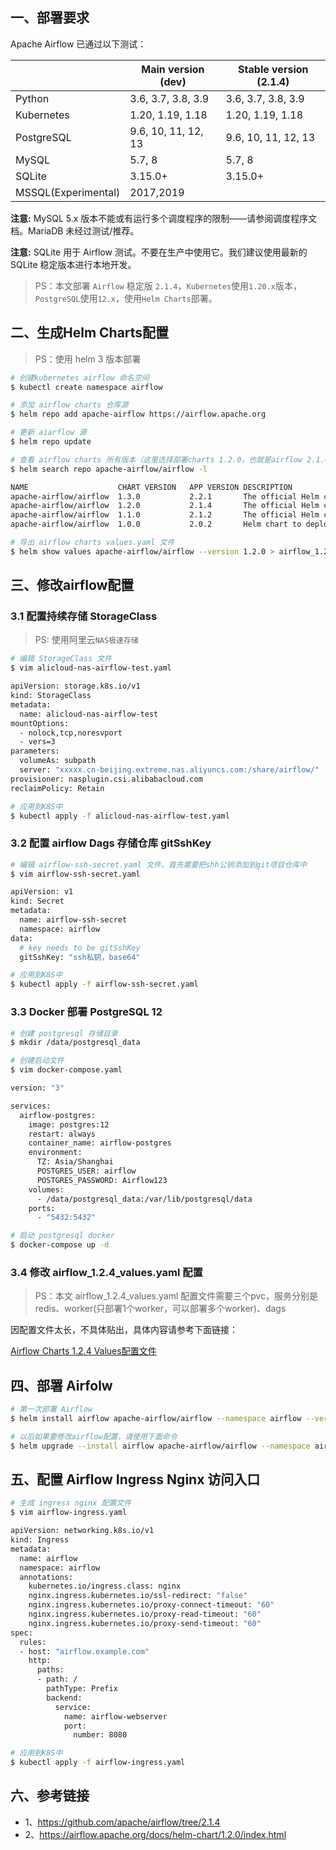 ## 一、部署要求

Apache Airflow 已通过以下测试：

|                      | Main version (dev)        | Stable version (2.1.4)   |
| -------------------- | ------------------------- | ------------------------ |
| Python               | 3.6, 3.7, 3.8, 3.9        | 3.6, 3.7, 3.8, 3.9       |
| Kubernetes           | 1.20, 1.19, 1.18          | 1.20, 1.19, 1.18         |
| PostgreSQL           | 9.6, 10, 11, 12, 13       | 9.6, 10, 11, 12, 13      |
| MySQL                | 5.7, 8                    | 5.7, 8                   |
| SQLite               | 3.15.0+                   | 3.15.0+                  |
| MSSQL(Experimental)  | 2017,2019                 |                          


**注意:** MySQL 5.x 版本不能或有运行多个调度程序的限制——请参阅调度程序文档。MariaDB 未经过测试/推荐。

**注意:** SQLite 用于 Airflow 测试。不要在生产中使用它。我们建议使用最新的 SQLite 稳定版本进行本地开发。

> PS：本文部署 `Airflow` 稳定版 `2.1.4`，`Kubernetes`使用`1.20.x`版本，`PostgreSQL`使用`12.x`，使用`Helm Charts`部署。

## 二、生成Helm Charts配置

> PS：使用 helm 3 版本部署

```bash
# 创建kubernetes airflow 命名空间
$ kubectl create namespace airflow

# 添加 airflow charts 仓库源
$ helm repo add apache-airflow https://airflow.apache.org

# 更新 aiarflow 源
$ helm repo update

# 查看 airflow charts 所有版本（这里选择部署charts 1.2.0，也就是airflow 2.1.4）
$ helm search repo apache-airflow/airflow -l

NAME                  	CHART VERSION	APP VERSION	DESCRIPTION
apache-airflow/airflow	1.3.0        	2.2.1      	The official Helm chart to deploy Apache Airflo...
apache-airflow/airflow	1.2.0        	2.1.4      	The official Helm chart to deploy Apache Airflo...
apache-airflow/airflow	1.1.0        	2.1.2      	The official Helm chart to deploy Apache Airflo...
apache-airflow/airflow	1.0.0        	2.0.2      	Helm chart to deploy Apache Airflow, a platform...

# 导出 airflow charts values.yaml 文件
$ helm show values apache-airflow/airflow --version 1.2.0 > airflow_1.2.4_values.yaml
```

## 三、修改airflow配置

### 3.1 配置持续存储 StorageClass

> PS: 使用阿里云`NAS极速存储`

```bash
# 编辑 StorageClass 文件
$ vim alicloud-nas-airflow-test.yaml

apiVersion: storage.k8s.io/v1
kind: StorageClass
metadata:
  name: alicloud-nas-airflow-test
mountOptions:
  - nolock,tcp,noresvport
  - vers=3
parameters:
  volumeAs: subpath
  server: "xxxxx.cn-beijing.extreme.nas.aliyuncs.com:/share/airflow/"
provisioner: nasplugin.csi.alibabacloud.com
reclaimPolicy: Retain

# 应用到K8S中
$ kubectl apply -f alicloud-nas-airflow-test.yaml
```

### 3.2 配置 airflow Dags 存储仓库 gitSshKey

```bash
# 编辑 airflow-ssh-secret.yaml 文件，首先需要把shh公钥添加到git项目仓库中
$ vim airflow-ssh-secret.yaml

apiVersion: v1
kind: Secret
metadata:
  name: airflow-ssh-secret
  namespace: airflow
data:
  # key needs to be gitSshKey
  gitSshKey: "ssh私钥，base64"

# 应用到K8S中
$ kubectl apply -f airflow-ssh-secret.yaml
```

### 3.3 Docker 部署 PostgreSQL 12

```bash
# 创建 postgresql 存储目录
$ mkdir /data/postgresql_data

# 创建启动文件 
$ vim docker-compose.yaml

version: "3"

services:
  airflow-postgres:
    image: postgres:12
    restart: always
    container_name: airflow-postgres
    environment:
      TZ: Asia/Shanghai
      POSTGRES_USER: airflow
      POSTGRES_PASSWORD: Airflow123
    volumes:
      - /data/postgresql_data:/var/lib/postgresql/data
    ports:
      - "5432:5432"

# 启动 postgresql docker
$ docker-compose up -d
```

### 3.4 修改 airflow_1.2.4_values.yaml 配置

> PS：本文 airflow_1.2.4_values.yaml 配置文件需要三个pvc，服务分别是 redis、worker(只部署1个worker，可以部署多个worker)、dags

因配置文件太长，不具体贴出，具体内容请参考下面链接：

[Airflow Charts 1.2.4 Values配置文件](../config_dir/airflow_1.2.4_values.yaml)

## 四、部署 Airfolw

```bash
# 第一次部署 Airflow
$ helm install airflow apache-airflow/airflow --namespace airflow --version 1.2.0 -f airflow_1.2.4_values.yaml

# 以后如果要修改airflow配置，请使用下面命令
$ helm upgrade --install airflow apache-airflow/airflow --namespace airflow --version 1.2.0 -f airflow_1.2.4_values.yaml
```

## 五、配置 Airflow Ingress Nginx 访问入口

```bash
# 生成 ingress nginx 配置文件
$ vim airflow-ingress.yaml

apiVersion: networking.k8s.io/v1
kind: Ingress
metadata:
  name: airflow
  namespace: airflow
  annotations:
    kubernetes.io/ingress.class: nginx
    nginx.ingress.kubernetes.io/ssl-redirect: "false"
    nginx.ingress.kubernetes.io/proxy-connect-timeout: "60"
    nginx.ingress.kubernetes.io/proxy-read-timeout: "60"
    nginx.ingress.kubernetes.io/proxy-send-timeout: "60"
spec:
  rules:
  - host: "airflow.example.com"
    http:
      paths:
      - path: /
        pathType: Prefix
        backend:
          service:
            name: airflow-webserver
            port:
              number: 8080

# 应用到K8S中
$ kubectl apply -f airflow-ingress.yaml
```

## 六、参考链接

- 1、https://github.com/apache/airflow/tree/2.1.4
- 2、https://airflow.apache.org/docs/helm-chart/1.2.0/index.html